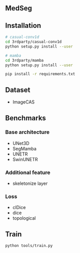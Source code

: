 ## MedSeg

## Installation
```bash
# casual-conv1d
cd 3rdparty/casual-conv1d
python setup.py install --user

# mamba
cd 3rdparty/mamba
python setup.py install --user

pip install -r requirements.txt
```

## Dataset
- ImageCAS

## Benchmarks
### Base architecture
- UNet3D
- SegMamba
- UNETR
- SwinUNETR

### Additional feature
- skeletonize layer

### Loss
- clDice 
- dice 
- topological 

## Train
`python tools/train.py`